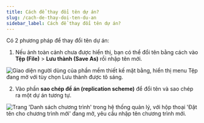 ```yaml
---
title: Cách để thay đổi tên dự án?
slug: /cach-de-thay-doi-ten-du-an
sidebar_label: Cách để thay đổi tên dự án?
---
```


Có 2 phương pháp để thay đổi tên dự án:

1. Nếu ảnh toàn cảnh chưa được hiển thị, bạn có thể đổi tên bằng cách vào **Tệp (File)** > **Lưu thành (Save As)** rồi nhập tên mới.

![Giao diện người dùng của phần mềm thiết kế mặt bằng, hiển thị menu Tệp đang mở với tùy chọn Lưu thành được tô sáng.](https://storage.googleapis.com/jegavn_kb/image_jegavn/8.1.png)

2. Vào phần **sao chép đề án (replication scheme)** để đổi tên và sao chép ra một dự án tương tự.

![Trang 'Danh sách chương trình' trong hệ thống quản lý, với hộp thoại 'Đặt tên cho chương trình mới' đang mở, yêu cầu nhập tên chương trình mới.](https://storage.googleapis.com/jegavn_kb/image_jegavn/8.2.png)
